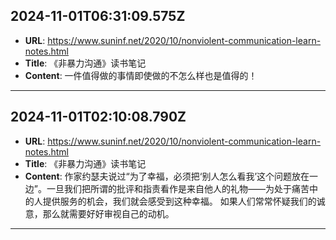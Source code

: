 
  ## 2024-11-01T06:31:09.575Z
  
  - **URL**: https://www.suninf.net/2020/10/nonviolent-communication-learn-notes.html
  - **Title**: 《非暴力沟通》读书笔记
  - **Content**: 一件值得做的事情即使做的不怎么样也是值得的！
  
  
  ---
  
  ## 2024-11-01T02:10:08.790Z
  
  - **URL**: https://www.suninf.net/2020/10/nonviolent-communication-learn-notes.html
  - **Title**: 《非暴力沟通》读书笔记
  - **Content**: 作家约瑟夫说过“为了幸福，必须把‘别人怎么看我’这个问题放在一边”。一旦我们把所谓的批评和指责看作是来自他人的礼物——为处于痛苦中的人提供服务的机会，我们就会感受到这种幸福。  如果人们常常怀疑我们的诚意，那么就需要好好审视自己的动机。
  
  
  ---
  